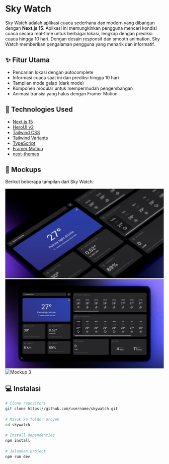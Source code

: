# Sky Watch

Sky Watch adalah aplikasi cuaca sederhana dan modern yang dibangun dengan **Next.js 15**. Aplikasi ini memungkinkan pengguna mencari kondisi cuaca secara real-time untuk berbagai lokasi, lengkap dengan prediksi cuaca hingga 10 hari. Dengan desain responsif dan smooth animation, Sky Watch memberikan pengalaman pengguna yang menarik dan informatif.

## ✨ Fitur Utama

- Pencarian lokasi dengan autocomplete
- Informasi cuaca saat ini dan prediksi hingga 10 hari
- Tampilan mode gelap (dark mode)
- Komponen modular untuk mempermudah pengembangan
- Animasi transisi yang halus dengan Framer Motion

## 🚀 Technologies Used

- [Next.js 15](https://nextjs.org/docs/getting-started)
- [HeroUI v2](https://heroui.com/)
- [Tailwind CSS](https://tailwindcss.com/)
- [Tailwind Variants](https://tailwind-variants.org)
- [TypeScript](https://www.typescriptlang.org/)
- [Framer Motion](https://www.framer.com/motion/)
- [next-themes](https://github.com/pacocoursey/next-themes)

## 📸 Mockups

Berikut beberapa tampilan dari Sky Watch:

![Mockup 1](public/mockup-1.png)
![Mockup 2](public/mockup-2.png)
![Mockup 3](public/mockup-3.png)

## 💻 Instalasi

```bash
# Clone repositori
git clone https://github.com/username/skywatch.git

# Masuk ke folder proyek
cd skywatch

# Install dependencies
npm install

# Jalankan project
npm run dev
```
